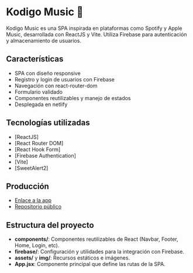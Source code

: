 # Kodigo Music 🎵

Kodigo Music es una SPA inspirada en plataformas como Spotify y Apple Music, desarrollada con ReactJS y Vite. Utiliza Firebase para autenticación y almacenamiento de usuarios.

## Características
- SPA con diseño responsive
- Registro y login de usuarios con Firebase
- Navegación con react-router-dom
- Formulario validado
- Componentes reutilizables y manejo de estados
- Desplegada en netlify

## Tecnologías utilizadas

- [ReactJS]
- [React Router DOM]
- [React Hook Form]
- [Firebase Authentication]
- [Vite]
- [SweetAlert2]

## Producción
- [Enlace a la app](https://kodigomusic01.netlify.app/)
- [Repositorio público](https://github.com/ManuHernandeeez/SPA_KodigoMusic.git)

## Estructura del proyecto

- **components/**: Componentes reutilizables de React (Navbar, Footer, Home, Login, etc).
- **firebase/**: Configuración y utilidades para la integración con Firebase.
- **assets/** y **img/**: Recursos estáticos e imágenes.
- **App.jsx**: Componente principal que define las rutas de la SPA.


